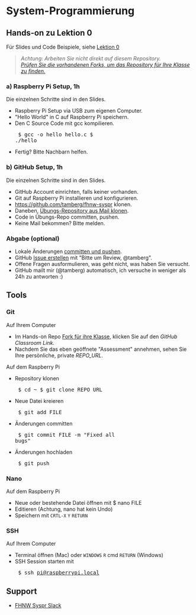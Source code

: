 # System-Programmierung
## Hands-on zu Lektion 0
Für Slides und Code Beispiele, siehe [Lektion 0](../../../fhnw-syspr/blob/master/00/README.md)

> *Achtung: Arbeiten Sie nicht direkt auf diesem Repository.*<br/>
> *[Prüfen Sie die vorhandenen Forks, um das Repository für Ihre Klasse zu finden.](../../network/members)*

### a) Raspberry Pi Setup, 1h
Die einzelnen Schritte sind in den Slides.
* Raspberry Pi Setup via USB zum eigenen Computer.
* "Hello World" in C auf Raspberry Pi speichern.
* Den C Source Code mit gcc kompilieren.<pre>
    $ gcc -o hello hello.c
    $ ./hello</pre>
* Fertig? Bitte Nachbarn helfen.

### b) GitHub Setup, 1h
Die einzelnen Schritte sind in den Slides.
* GitHub Account einrichten, falls keiner vorhanden.
* Git auf Raspberry Pi installieren und konfigurieren.
* https://github.com/tamberg/fhnw-syspr klonen.
* Daneben, [Übungs-Repository aus Mail klonen](#git).
* Code in Übungs-Repo committen, pushen.
* Keine Mail bekommen? Bitte melden.

### Abgabe (optional)
* Lokale Änderungen [committen und pushen](#git).
* GitHub [Issue erstellen](../../issues/new) mit "Bitte um Review, @tamberg".
* Offene Fragen ausformulieren, was geht nicht, was haben Sie versucht.
* GitHub mailt mir (@tamberg) automatisch, ich versuche in weniger als 24h zu antworten :)

## Tools
### Git
Auf Ihrem Computer
* Im Hands-on Repo [Fork für ihre Klasse](../../network/members), klicken Sie auf den _GitHub Classroom Link_.
* Nachdem Sie das eben geöffnete "Assessment" annehmen, sehen Sie Ihre persönliche, private _REPO_URL_.

Auf dem Raspberry Pi
* Repository klonen<pre>
    $ cd ~
    $ git clone REPO_URL</pre>
* Neue Datei kreieren<pre>
    $ git add FILE</pre>
* Änderungen committen<pre>
    $ git commit FILE -m "Fixed all bugs"</pre>
* Änderungen hochladen<pre>
    $ git push</pre>

### Nano
Auf dem Raspberry Pi
* Neue oder bestehende Datei öffnen mit $ nano FILE
* Editieren (Achtung, nano hat kein Undo)
* Speichern mit `CRTL-X` `Y` `RETURN`

### SSH
Auf Ihrem Computer
* Terminal öffnen (Mac) oder `WINDOWS` `R` cmd `RETURN` (Windows)
* SSH Session starten mit<pre>
    $ ssh pi@raspberrypi.local</pre>

## Support
- [FHNW Syspr Slack](https://fhnw-syspr.slack.com/)
